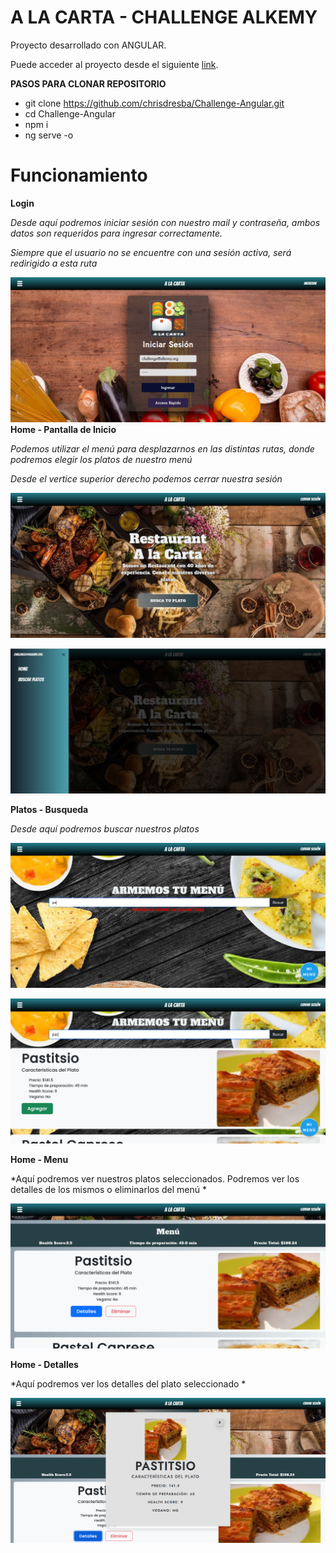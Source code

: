 #  A LA CARTA - CHALLENGE ALKEMY 

Proyecto desarrollado con ANGULAR.

Puede acceder al proyecto desde el siguiente [link](https://alacarta-angular.web.app).

**PASOS PARA CLONAR REPOSITORIO**
- git clone https://github.com/chrisdresba/Challenge-Angular.git
- cd Challenge-Angular
- npm i
- ng serve -o


# Funcionamiento

**Login**  

*Desde aquí podremos iniciar sesión con nuestro mail y contraseña, ambos datos son requeridos para ingresar correctamente.*    

*Siempre que el usuario no se encuentre con una sesión activa, será redirigido a esta ruta*    

![](https://github.com/chrisdresba/Challenge-Angular/blob/main/Challenge-Angular/AppImg/login.png?raw=true)
**Home - Pantalla de Inicio**  

*Podemos utilizar el menú para desplazarnos en las distintas rutas, donde podremos elegir los platos de nuestro menú*    

*Desde el vertice superior derecho podemos cerrar nuestra sesión*    

![](https://github.com/chrisdresba/Challenge-Angular/blob/main/Challenge-Angular/AppImg/home.png?raw=true)

![](https://github.com/chrisdresba/Challenge-Angular/blob/main/Challenge-Angular/AppImg/home2.png?raw=true)


**Platos - Busqueda**  

*Desde aquí podremos buscar nuestros platos*    

![](https://github.com/chrisdresba/Challenge-Angular/blob/main/Challenge-Angular/AppImg/busqueda1.png?raw=true)

![](https://github.com/chrisdresba/Challenge-Angular/blob/main/Challenge-Angular/AppImg/busqueda2.png?raw=true)


**Home - Menu**  

*Aquí podremos ver nuestros platos seleccionados. Podremos ver los detalles de  los mismos o eliminarlos del menú *      

![](https://github.com/chrisdresba/Challenge-Angular/blob/main/Challenge-Angular/AppImg/home-menu.png?raw=true)

**Home - Detalles**  

*Aquí podremos ver los detalles del plato seleccionado  * 

![](https://github.com/chrisdresba/Challenge-Angular/blob/main/Challenge-Angular/AppImg/detalles.png?raw=true)
